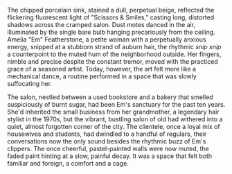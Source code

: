 The chipped porcelain sink, stained a dull, perpetual beige, reflected the flickering fluorescent light of "Scissors & Smiles," casting long, distorted shadows across the cramped salon.  Dust motes danced in the air, illuminated by the single bare bulb hanging precariously from the ceiling.  Amelia "Em"  Featherstone, a petite woman with a perpetually anxious energy, snipped at a stubborn strand of auburn hair, the rhythmic *snip snip* a counterpoint to the muted hum of the neighborhood outside.  Her fingers, nimble and precise despite the constant tremor, moved with the practiced grace of a seasoned artist.  Today, however, the art felt more like a mechanical dance, a routine performed in a space that was slowly suffocating her.  

The salon, nestled between a used bookstore and a bakery that smelled suspiciously of burnt sugar, had been Em's sanctuary for the past ten years.  She'd inherited the small business from her grandmother, a legendary hair stylist in the 1970s, but the vibrant, bustling salon of old had withered into a quiet, almost forgotten corner of the city.  The clientele, once a loyal mix of housewives and students, had dwindled to a handful of regulars, their conversations now the only sound besides the rhythmic buzz of Em's clippers.  The once cheerful, pastel-painted walls were now muted, the faded paint hinting at a slow, painful decay.  It was a space that felt both familiar and foreign, a comfort and a cage.
